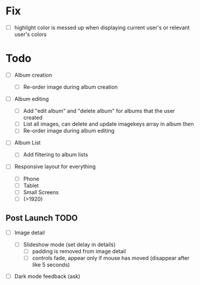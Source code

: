 # Fix

- [ ] highlight color is messed up when displaying current user's or relevant user's colors

# Todo

- [ ] Album creation

  - [ ] Re-order image during album creation

- [ ] Album editing

  - [ ] Add "edit album" and "delete album" for albums that the user created
  - [ ] List all images, can delete and update imagekeys array in album then
  - [ ] Re-order image during album editing

- [ ] Album List

  - [ ] Add filtering to album lists

- [ ] Responsive layout for everything
  - [ ] Phone
  - [ ] Tablet
  - [ ] Small Screens
  - [ ] (>1920)

## Post Launch TODO

- [ ] Image detail

  - [ ] Slideshow mode (set delay in details)
    - [ ] padding is removed from image detail
    - [ ] controls fade, appear only if mouse has moved (disappear after like 5 seconds)

- [ ] Dark mode feedback (ask)

